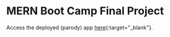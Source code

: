 # MERN Boot Camp Final Project

Access the deployed (parody) app [here](https://mern-banking-app-c47015ff9ef1.herokuapp.com/#/){:target="\_blank"}.

